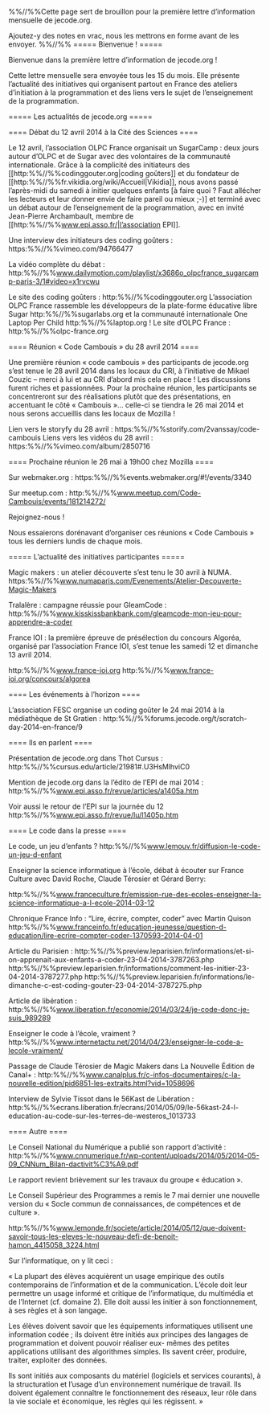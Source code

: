 %%//%%Cette page sert de brouillon pour la première lettre d’information mensuelle de jecode.org.

Ajoutez-y des notes en vrac, nous les mettrons en forme avant de les envoyer. %%//%% ===== Bienvenue ! =====

Bienvenue dans la première lettre d’information de jecode.org !

Cette lettre mensuelle sera envoyée tous les 15 du mois. Elle présente l’actualité des initiatives qui organisent partout en France des ateliers d’initiation à la programmation et des liens vers le sujet de l’enseignement de la programmation.

===== Les actualités de jecode.org =====

==== Débat du 12 avril 2014 à la Cité des Sciences ====

Le 12 avril, l’association OLPC France organisait un SugarCamp : deux jours autour d’OLPC et de Sugar avec des volontaires de la communauté internationale. Grâce à la complicité des initiateurs des [[http:%%//%%codinggouter.org|coding goûters]] et du fondateur de [[http:%%//%%fr.vikidia.org/wiki/Accueil|Vikidia]], nous avons passé l’après-midi du samedi à initier quelques enfants [à faire quoi ? Faut allécher les lecteurs et leur donner envie de faire pareil ou mieux ;-)] et terminé avec un débat autour de l’enseignement de la programmation, avec en invité Jean-Pierre Archambault, membre de [[http:%%//%%www.epi.asso.fr/|l’association EPI]].

Une interview des initiateurs des coding goûters : https:%%//%%vimeo.com/94766477

La vidéo complète du débat : http:%%//%%www.dailymotion.com/playlist/x3686o_olpcfrance_sugarcamp-paris-3/1#video=x1rvcwu

Le site des coding goûters : http:%%//%%codinggouter.org L’association OLPC France rassemble les développeurs de la plate-forme éducative libre Sugar http:%%//%%sugarlabs.org et la communauté internationale One Laptop Per Child http:%%//%%laptop.org ! Le site d’OLPC France : http:%%//%%olpc-france.org

==== Réunion « Code Cambouis » du 28 avril 2014 ====

Une première réunion « code cambouis » des participants de jecode.org s’est tenue le 28 avril 2014 dans les locaux du CRI, à l’initiative de Mikael Couzic – merci à lui et au CRI d’abord mis cela en place ! Les discussions furent riches et passionnées. Pour la prochaine réunion, les participants se concentreront sur des réalisations plutôt que des présentations, en accentuant le côté « Cambouis »… celle-ci se tiendra le 26 mai 2014 et nous serons accueillis dans les locaux de Mozilla !

Lien vers le storyfy du 28 avril : https:%%//%%storify.com/2vanssay/code-cambouis Liens vers les vidéos du 28 avril : https:%%//%%vimeo.com/album/2850716

==== Prochaine réunion le 26 mai à 19h00 chez Mozilla ====

Sur webmaker.org : https:%%//%%events.webmaker.org/#!/events/3340

Sur meetup.com : http:%%//%%www.meetup.com/Code-Cambouis/events/181214272/

Rejoignez-nous !

Nous essaierons dorénavant d’organiser ces réunions « Code Cambouis » tous les derniers lundis de chaque mois.

===== L’actualité des initiatives participantes =====

Magic makers : un atelier découverte s’est tenu le 30 avril à NUMA. https:%%//%%www.numaparis.com/Evenements/Atelier-Decouverte-Magic-Makers

Tralalère : campagne réussie pour GleamCode : http:%%//%%www.kisskissbankbank.com/gleamcode-mon-jeu-pour-apprendre-a-coder

France IOI : la première épreuve de présélection du concours Algoréa, organisé par l’association France IOI, s’est tenue les samedi 12 et dimanche 13 avril 2014.

http:%%//%%www.france-ioi.org http:%%//%%www.france-ioi.org/concours/algorea

==== Les événements à l’horizon ====

L’association FESC organise un coding goûter le 24 mai 2014 à la médiathèque de St Gratien : http:%%//%%forums.jecode.org/t/scratch-day-2014-en-france/9

==== Ils en parlent ====

Présentation de jecode.org dans Thot Cursus : http:%%//%%cursus.edu/article/21981#.U3HsMlhviC0

Mention de jecode.org dans la l’édito de l’EPI de mai 2014 : http:%%//%%www.epi.asso.fr/revue/articles/a1405a.htm

Voir aussi le retour de l’EPI sur la journée du 12 http:%%//%%www.epi.asso.fr/revue/lu/l1405p.htm

==== Le code dans la presse ====

Le code, un jeu d’enfants ? http:%%//%%www.lemouv.fr/diffusion-le-code-un-jeu-d-enfant

Enseigner la science informatique à l’école, débat à écouter sur France Culture avec David Roche, Claude Térosier et Gérard Berry:

http:%%//%%www.franceculture.fr/emission-rue-des-ecoles-enseigner-la-science-informatique-a-l-ecole-2014-03-12

Chronique France Info : “Lire, écrire, compter, coder” avec Martin Quison http:%%//%%www.franceinfo.fr/education-jeunesse/question-d-education/lire-ecrire-compter-coder-1370593-2014-04-01

Article du Parisien : http:%%//%%preview.leparisien.fr/informations/et-si-on-apprenait-aux-enfants-a-coder-23-04-2014-3787263.php http:%%//%%preview.leparisien.fr/informations/comment-les-initier-23-04-2014-3787277.php http:%%//%%preview.leparisien.fr/informations/le-dimanche-c-est-coding-gouter-23-04-2014-3787275.php

Article de libération : http:%%//%%www.liberation.fr/economie/2014/03/24/je-code-donc-je-suis_989289

Enseigner le code à l’école, vraiment ? http:%%//%%www.internetactu.net/2014/04/23/enseigner-le-code-a-lecole-vraiment/

Passage de Claude Térosier de Magic Makers dans La Nouvelle Édition de Canal+ : http:%%//%%www.canalplus.fr/c-infos-documentaires/c-la-nouvelle-edition/pid6851-les-extraits.html?vid=1058696

Interview de Sylvie Tissot dans le 56Kast de Libération : http:%%//%%ecrans.liberation.fr/ecrans/2014/05/09/le-56kast-24-l-education-au-code-sur-les-terres-de-westeros_1013733

==== Autre ====

Le Conseil National du Numérique a publié son rapport d’activité : http:%%//%%www.cnnumerique.fr/wp-content/uploads/2014/05/2014-05-09_CNNum_Bilan-dactivit%C3%A9.pdf

Le rapport revient brièvement sur les travaux du groupe « éducation ».

Le Conseil Supérieur des Programmes a remis le 7 mai dernier une nouvelle version du « Socle commun de connaissances, de compétences et de culture ».

http:%%//%%www.lemonde.fr/societe/article/2014/05/12/que-doivent-savoir-tous-les-eleves-le-nouveau-defi-de-benoit-hamon_4415058_3224.html

Sur l’informatique, on y lit ceci :

« La plupart des élèves acquièrent un usage empirique des outils contemporains de l’information et de la communication. L’école doit leur permettre un usage informé et critique de l’informatique, du multimédia et de l’Internet (cf. domaine 2). Elle doit aussi les initier à son fonctionnement, à ses règles et à son langage.

Les élèves doivent savoir que les équipements informatiques utilisent une information codée ; ils doivent être initiés aux principes des langages de programmation et doivent pouvoir réaliser eux- mêmes des petites applications utilisant des algorithmes simples. Ils savent créer, produire, traiter, exploiter des données.

Ils sont initiés aux composants du matériel (logiciels et services courants), à la structuration et l’usage d’un environnement numérique de travail. Ils doivent également connaître le fonctionnement des réseaux, leur rôle dans la vie sociale et économique, les règles qui les régissent. »
